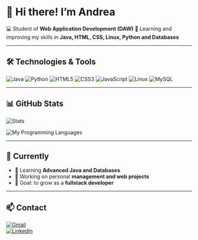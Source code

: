 # 👋 Hi there! I’m Andrea

💻 Student of **Web Application Development (DAW)**
🌱 Learning and improving my skills in **Java, HTML, CSS, Linux, Python and Databases**

---

## 🛠️ Technologies & Tools
![Java](https://img.shields.io/badge/Java-ED8B00?style=for-the-badge&logo=openjdk&logoColor=white)
![Python](https://img.shields.io/badge/Python-3776AB?style=for-the-badge&logo=python&logoColor=white)
![HTML5](https://img.shields.io/badge/HTML5-E34F26?style=for-the-badge&logo=html5&logoColor=white)
![CSS3](https://img.shields.io/badge/CSS3-1572B6?style=for-the-badge&logo=css3&logoColor=white)
![JavaScript](https://img.shields.io/badge/JavaScript-F7DF1E?style=for-the-badge&logo=javascript&logoColor=black)
![Linux](https://img.shields.io/badge/Linux-FCC624?style=for-the-badge&logo=linux&logoColor=black)
![MySQL](https://img.shields.io/badge/MySQL-4479A1?style=for-the-badge&logo=mysql&logoColor=white)

---

## 📊 GitHub Stats
![Stats](https://github-profile-summary-cards.vercel.app/api/cards/stats?username=AndreaXCode&theme=radical)

![My Programming Languages](https://github-readme-stats.vercel.app/api/top-langs/?username=AndreaXCode&layout=compact&theme=radical&langs_count=4&custom_title=My%20Programming%20Languages)

---

## 🌱 Currently
- 📖 Learning **Advanced Java and Databases**  
- 🔭 Working on personal **management and web projects**  
- 🎯 Goal: to grow as a **fullstack developer**  

---

## 📫 Contact
[![Gmail](https://img.shields.io/badge/-Email-red?style=for-the-badge&logo=gmail&logoColor=white)](mailto:andrea.dominguez.class@gmail.com)  
[![LinkedIn](https://img.shields.io/badge/LinkedIn-blue?style=for-the-badge&logo=linkedin&logoColor=white)](https://www.linkedin.com/in/andrea-mar%C3%ADa-dom%C3%ADnguez-gabino-470435320/)




<!---
- 👀 I’m interested in learning everything about the computer sector.
  - Programing all of types.
- 🌱 I’m currently learning Java programmer language and databases with MySQL.
- 💞️ I’m looking to collaborate on ...
- 📫 How to reach me andrea.dominguez.class@gmail.com
- 😄 Pronouns: Andrea
- ⚡ Fun fact: ...
--->


<!---
AndreaXCode/AndreaXCode is a ✨ special ✨ repository because its `README.md` (this file) appears on your GitHub profile.
You can click the Preview link to take a look at your changes.
--->
